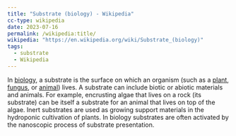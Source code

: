 ```yaml
---
title: "Substrate (biology) - Wikipedia"
cc-type: wikipedia
date: 2023-07-16
permalink: /wikipedia:title/
wikipedia: "https://en.wikipedia.org/wiki/Substrate_(biology)"
tags:
  - substrate
  - Wikipedia
---
```

In [biology](/en.wikipedia.org/wiki/Biology), a substrate is the surface on which an organism (such as a [plant](/en.wikipedia.org/wiki/Plant), [fungus](/en.wikipedia.org/wiki/Fungus), or [animal](/en.wikipedia.org/wiki/Animal)) lives. A substrate can include biotic or abiotic materials and animals. For example, encrusting algae that lives on a rock (its substrate) can be itself a substrate for an animal that lives on top of the algae. Inert substrates are used as growing support materials in the hydroponic cultivation of plants. In biology substrates are often activated by the nanoscopic process of substrate presentation.